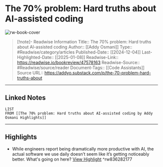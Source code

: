 # The 70% problem: Hard truths about AI-assisted coding

![rw-book-cover](https://substackcdn.com/image/fetch/w_1200,h_600,c_fill,f_jpg,q_auto:good,fl_progressive:steep,g_auto/https%3A%2F%2Fsubstack-post-media.s3.amazonaws.com%2Fpublic%2Fimages%2F0e49ab22-0fac-4959-afa6-b6e226056db4_6072x6072.jpeg)
<br>
>[!note]- Readwise Information
>Title:: The 70% problem: Hard truths about AI-assisted coding
>Author:: [[Addy Osmani]]
>Type:: #Readwise/category/articles
>Published-Date:: [[2024-12-04]]
>Last-Highlighted-Date:: [[2025-01-08]]
>Readwise-Link:: https://readwise.io/bookreview/47578163
>Readwise-Source:: #Readwise/source/reader
>Document-Tags:: [[Code Assistants]] 
>Source URL:: https://addyo.substack.com/p/the-70-problem-hard-truths-about
--- 

## Linked Notes
```dataview
LIST
FROM [[The 70% problem: Hard truths about AI-assisted coding by Addy Osmani Highlights]]
```

---

## Highlights
- While engineers report being dramatically more productive with AI, the actual software we use daily doesn’t seem like it’s getting noticeably better. What's going on here? [View Highlight](https://readwise.io/open/836282177) ^rw836282177
